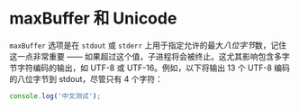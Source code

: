 # maxBuffer 和 Unicode

`maxBuffer` 选项是在 `stdout` 或 `stderr` 上用于指定允许的最大*八位字节*数，记住这一点非常重要 —— 如果超过这个值，子进程将会被终止。这尤其影响包含多字节字符编码的输出，如 UTF-8 或 UTF-16。例如，以下将输出 13 个 UTF-8 编码的八位字节到 stdout，尽管只有 4 个字符：

```javascript
console.log('中文测试');
```